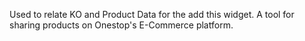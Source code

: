 Used to relate KO and Product Data for the add this widget.  A tool for sharing products on Onestop's E-Commerce platform.

